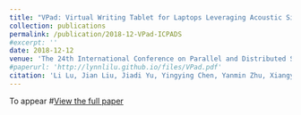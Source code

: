 ```yaml
---
title: "VPad: Virtual Writing Tablet for Laptops Leveraging Acoustic Signals"
collection: publications
permalink: /publication/2018-12-VPad-ICPADS
#excerpt: ''
date: 2018-12-12
venue: 'The 24th International Conference on Parallel and Distributed Systems (IEEE ICPADS 2018)'
#paperurl: 'http://lynnlilu.github.io/files/VPad.pdf'
citation: 'Li Lu, Jian Liu, Jiadi Yu, Yingying Chen, Yanmin Zhu, Xiangyu Xu, Minglu Li. (2018). &quot; VPad: Virtual Writing Tablet for Laptops Leveraging Acoustic Signals.&quot; <i>IEEE ICPADS 2018</i>.'
---
```



To appear
#[View the full paper](http://lynnlilu.github.io/files/VPad.pdf)

